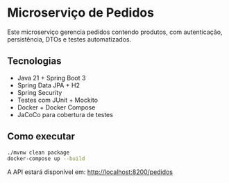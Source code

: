 # Microserviço de Pedidos

Este microserviço gerencia pedidos contendo produtos, com autenticação, persistência, DTOs e testes automatizados.

## Tecnologias
- Java 21 + Spring Boot 3
- Spring Data JPA + H2
- Spring Security
- Testes com JUnit + Mockito
- Docker + Docker Compose
- JaCoCo para cobertura de testes

## Como executar
```bash
./mvnw clean package
docker-compose up --build
```

A API estará disponível em: [http://localhost:8200/pedidos](http://localhost:8200/pedidos)
